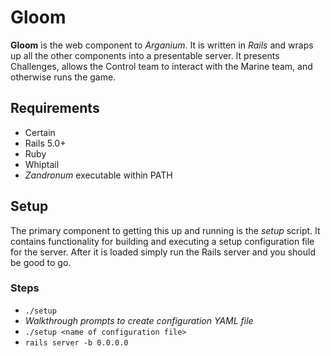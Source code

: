 # Gloom

__Gloom__ is the web component to *Arganium*.  It is written in *Rails* and wraps up all the other components into a presentable server.  It presents Challenges, allows the Control team to interact with the Marine team, and otherwise runs the game.

## Requirements
* Certain
* Rails 5.0+
* Ruby
* Whiptail
* *Zandronum* executable within PATH

## Setup
The primary component to getting this up and running is the *setup* script.  It contains functionality for building and executing a setup configuration file for the server.  After it is loaded simply run the Rails server and you should be good to go.

### Steps
* `./setup`
* *Walkthrough prompts to create configuration YAML file*
* `./setup <name of configuration file>`
* `rails server -b 0.0.0.0`

